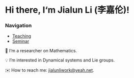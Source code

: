 # Hi there, I‘m Jialun Li (李嘉伦)!

### Navigation
- [Teaching](./teaching.md) <!-- 链接到 about.md 文件 -->
- [Seminar](https://dlidynamics.github.io/fudandynamics/seminars/)

🎯 I‘m a researcher on Mathematics.

💡 I’m interested in Dynamical systems and Lie groups.

✉️ How to reach me: jialunliwork@yeah.net.
